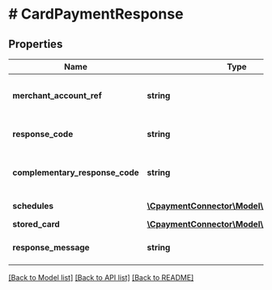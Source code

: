 # # CardPaymentResponse

## Properties

Name | Type | Description | Notes
------------ | ------------- | ------------- | -------------
**merchant_account_ref** | **string** | The merchant account reference of the payment | [optional] 
**response_code** | **string** | The response code of the service | [optional] 
**complementary_response_code** | **string** | The complementary code for more details | [optional] 
**schedules** | [**\CpaymentConnector\Model\ScheduleLight[]**](ScheduleLight.md) | All schedules data | [optional] 
**stored_card** | [**\CpaymentConnector\Model\StoredCard**](StoredCard.md) |  | [optional] 
**response_message** | **string** | The global response message | [optional] 

[[Back to Model list]](../../README.md#documentation-for-models) [[Back to API list]](../../README.md#documentation-for-api-endpoints) [[Back to README]](../../README.md)



